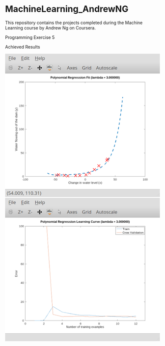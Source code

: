 # MachineLearning_AndrewNG
This repository contains the projects completed during the Machine Learning course by Andrew Ng on Coursera.


Programming Exercise 5

Achieved Results

![Alt text](machine-learning-ex5/ss/pol_regression_fit.png?raw=true "Polynomial Regression Fit")
![Alt text](machine-learning-ex5/ss/pol_regression_learning_curve.png?raw=true "Polynomial Regression Learning Curve")
